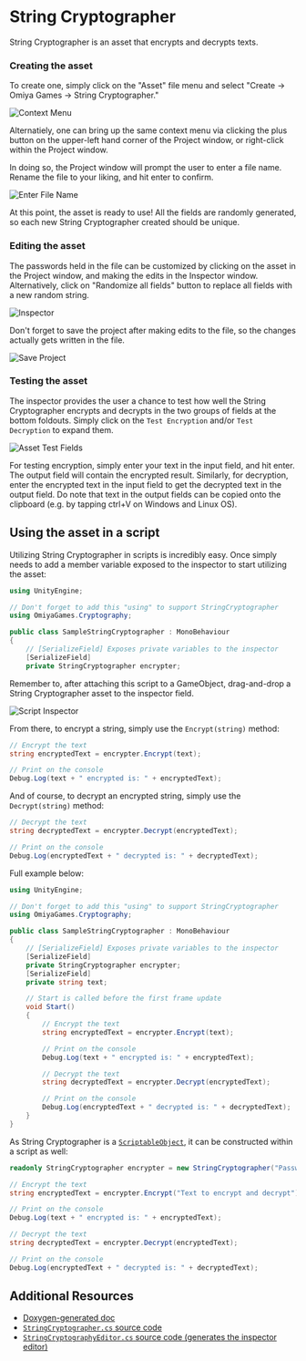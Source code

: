 # String Cryptographer

String Cryptographer is an asset that encrypts and decrypts texts.

### Creating the asset

To create one, simply click on the "Asset" file menu and select "Create -> Omiya Games -> String Cryptographer."

![Context Menu](/Documentation~/images/stringCryptographer/contextMenu.png)

Alternatiely, one can bring up the same context menu via clicking the plus button on the upper-left hand corner of the Project window, or right-click within the Project window.

In doing so, the Project window will prompt the user to enter a file name. Rename the file to your liking, and hit enter to confirm.

![Enter File Name](/Documentation~/images/stringCryptographer/enterFileName.png)

At this point, the asset is ready to use! All the fields are randomly generated, so each new String Cryptographer created should be unique.

### Editing the asset

The passwords held in the file can be customized by clicking on the asset in the Project window, and making the edits in the Inspector window. Alternatively, click on "Randomize all fields" button to replace all fields with a new random string.

![Inspector](/Documentation~/images/stringCryptographer/inspector.png)

Don't forget to save the project after making edits to the file, so the changes actually gets written in the file.

![Save Project](/Documentation~/images/stringCryptographer/saveProject.png)

### Testing the asset

The inspector provides the user a chance to test how well the String Cryptographer encrypts and decrypts in the two groups of fields at the bottom foldouts. Simply click on the `Test Encryption` and/or `Test Decryption` to expand them.

![Asset Test Fields](/Documentation~/images/stringCryptographer/testAsset.png)

For testing encryption, simply enter your text in the input field, and hit enter. The output field will contain the encrypted result. Similarly, for decryption, enter the encrypted text in the input field to get the decrypted text in the output field. Do note that text in the output fields can be copied onto the clipboard (e.g. by tapping ctrl+V on Windows and Linux OS).

## Using the asset in a script

Utilizing String Cryptographer in scripts is incredibly easy. Once simply needs to add a member variable exposed to the inspector to start utilizing the asset:

```csharp
using UnityEngine;

// Don't forget to add this "using" to support StringCryptographer
using OmiyaGames.Cryptography;

public class SampleStringCryptographer : MonoBehaviour
{
    // [SerializeField] Exposes private variables to the inspector
    [SerializeField]
    private StringCryptographer encrypter;
```

Remember to, after attaching this script to a GameObject, drag-and-drop a String Cryptographer asset to the inspector field.

![Script Inspector](/Documentation~/images/stringCryptographer/script.png)

From there, to encrypt a string, simply use the `Encrypt(string)` method:

```csharp
// Encrypt the text
string encryptedText = encrypter.Encrypt(text);

// Print on the console
Debug.Log(text + " encrypted is: " + encryptedText);
```

And of course, to decrypt an encrypted string, simply use the `Decrypt(string)` method:

```csharp
// Decrypt the text
string decryptedText = encrypter.Decrypt(encryptedText);

// Print on the console
Debug.Log(encryptedText + " decrypted is: " + decryptedText);
```

Full example below:
```csharp
using UnityEngine;

// Don't forget to add this "using" to support StringCryptographer
using OmiyaGames.Cryptography;

public class SampleStringCryptographer : MonoBehaviour
{
    // [SerializeField] Exposes private variables to the inspector
    [SerializeField]
    private StringCryptographer encrypter;
    [SerializeField]
    private string text;

    // Start is called before the first frame update
    void Start()
    {
        // Encrypt the text
        string encryptedText = encrypter.Encrypt(text);

        // Print on the console
        Debug.Log(text + " encrypted is: " + encryptedText);

        // Decrypt the text
        string decryptedText = encrypter.Decrypt(encryptedText);

        // Print on the console
        Debug.Log(encryptedText + " decrypted is: " + decryptedText);
    }
}
```

As String Cryptographer is a [`ScriptableObject`](https://docs.unity3d.com/ScriptReference/ScriptableObject.html), it can be constructed within a script as well:

```csharp
readonly StringCryptographer encrypter = new StringCryptographer("Password123 - Also my briefcase code...", "Salt key", "IV Key");

// Encrypt the text
string encryptedText = encrypter.Encrypt("Text to encrypt and decrypt");

// Print on the console
Debug.Log(text + " encrypted is: " + encryptedText);

// Decrypt the text
string decryptedText = encrypter.Decrypt(encryptedText);

// Print on the console
Debug.Log(encryptedText + " decrypted is: " + decryptedText);
```

## Additional Resources

- [Doxygen-generated doc](/Documentation~/html/class_omiya_games_1_1_cryptography_1_1_string_cryptographer.html)
- [`StringCryptographer.cs` source code](/Runtime/StringCryptographer.cs)
- [`StringCryptographyEditor.cs` source code (generates the inspector editor)](/Editor/StringCryptographyEditor.cs)
